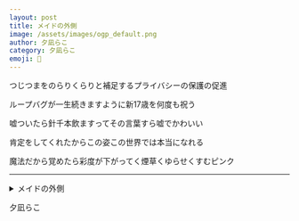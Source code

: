 ```yaml
---
layout: post
title: メイドの外側
image: /assets/images/ogp_default.png
author: 夕凪らこ
category: 夕凪らこ
emoji: 🧊
---
```


<div class="tanka-area"><div class="tanka">
<p>つじつまをのらりくらりと補足するプライバシーの保護の促進</p>
<p>ループバグが一生続きますように新17歳を何度も祝う</p>
<p>嘘ついたら針千本飲ますってその言葉すら嘘でかわいい</p>
<p>肯定をしてくれたからこの姿この世界では本当になれる</p>
<p>魔法だから覚めたら彩度が下がってく煙草くゆらせくすむピンク</p></div></div>

---

<details><summary>メイドの外側</summary>
つじつまをのらりくらりと補足するプライバシーの保護の促進<br/>
ループバグが一生続きますように新17歳を何度も祝う<br/>
嘘ついたら針千本飲ますってその言葉すら嘘でかわいい<br/>
肯定をしてくれたからこの姿この世界では本当になれる<br/>
魔法だから覚めたら彩度が下がってく煙草くゆらせくすむピンク<br/>
</details>

夕凪らこ
